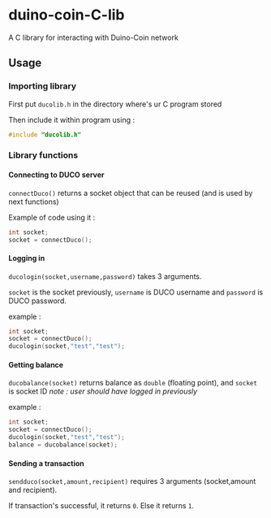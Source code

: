 # duino-coin-C-lib
A C library for interacting with Duino-Coin network

## Usage
### Importing library
First put `ducolib.h` in the directory where's ur C program stored

Then include it within program using :
```c
#include "ducolib.h"
```

### Library functions
#### Connecting to DUCO server
`connectDuco()` returns a socket object that can be reused (and is used by next functions)

Example of code using it :
```c
int socket;
socket = connectDuco();
```


#### Logging in
`ducologin(socket,username,password)` takes 3 arguments.

`socket` is the socket previously, `username` is DUCO username and `password` is DUCO password.

example :
```c
int socket;
socket = connectDuco();
ducologin(socket,"test","test");

```


#### Getting balance
`ducobalance(socket)` returns balance as `double` (floating point), and `socket` is socket ID
*note : user should have logged in previously*

example :
```c
int socket;
socket = connectDuco();
ducologin(socket,"test","test");
balance = ducobalance(socket);

```

#### Sending a transaction
`sendduco(socket,amount,recipient)` requires 3 arguments (socket,amount and recipient).

If transaction's successful, it returns `0`. Else it returns `1`.
